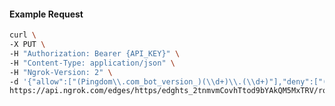 <!-- Code generated for API Clients. DO NOT EDIT. -->

#### Example Request

```bash
curl \
-X PUT \
-H "Authorization: Bearer {API_KEY}" \
-H "Content-Type: application/json" \
-H "Ngrok-Version: 2" \
-d '{"allow":["(Pingdom\\.com_bot_version_)(\\d+)\\.(\\d+)"],"deny":["(made_up_bot)/(\\d+)\\.(\\d+)"],"enabled":true}' \
https://api.ngrok.com/edges/https/edghts_2tnmvmCovhTtod9bYAkQM5MxTRV/routes/edghtsrt_2tnmvr9GTteZaDYAhDUz4zBB3k2/user_agent_filter
```
